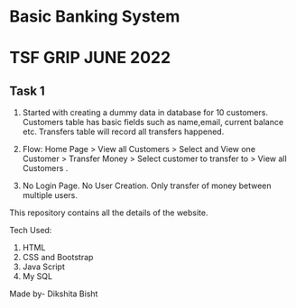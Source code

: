 
# Basic Banking System

# TSF GRIP JUNE 2022 
## Task 1

1. Started  with creating a dummy data in database for 10 customers. Customers table has basic fields such as name,email, current balance etc. Transfers table will record all transfers happened.

2. Flow: Home Page > View all Customers > Select and View one Customer > Transfer Money > Select customer to transfer to > View all Customers .

3. No Login Page. No User Creation. Only transfer of money between multiple users.

This repository contains all the details of the website.

Tech Used:
1. HTML
2. CSS and Bootstrap
3. Java Script
4. My SQL

Made by-
Dikshita Bisht

